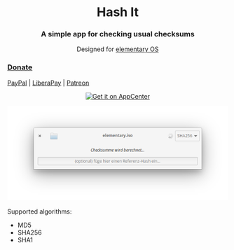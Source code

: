 <div>
  <h1 align="center">Hash It</h1>
  <h3 align="center">A simple app for checking usual checksums</h3>
  <p align="center">Designed for <a href="https://elementary.io">elementary OS</p>
</div>

### Donate
<a href="https://www.paypal.me/ArtemAnufrij">PayPal</a> | <a href="https://liberapay.com/Artem/donate">LiberaPay</a> | <a href="https://www.patreon.com/ArtemAnufrij">Patreon</a>

<p align="center">
  <a href="https://appcenter.elementary.io/com.github.artemanufrij.hashit">
    <img src="https://appcenter.elementary.io/badge.svg" alt="Get it on AppCenter">
  </a>
</p>
<p align="center">
  <img src="Screenshot.png"/>
</p>

Supported algorithms:
* MD5
* SHA256
* SHA1
